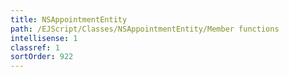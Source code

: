 ```yaml
---
title: NSAppointmentEntity
path: /EJScript/Classes/NSAppointmentEntity/Member functions
intellisense: 1
classref: 1
sortOrder: 922
---
```





